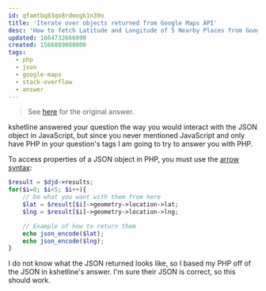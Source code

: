 ```yaml
---
id: qfamtbq83qo8rdmogk1n39o
title: 'Iterate over objects returned from Google Maps API'
desc: 'How to fetch Latitude and Longitude of 5 Nearby Places from Google Maps API using PHP JSON object?'
updated: 1664732666090
created: 1566889080000
tags:
  - php
  - json
  - google-maps
  - stack-overflow
  - answer
---
```


> See [here](https://stackoverflow.com/a/57667164/6456163) for the original answer.

kshetline answered your question the way you would interact with the JSON object in JavaScript, but since you never mentioned JavaScript and only have PHP in your question's tags I am going to try to answer you with PHP.

To access properties of a JSON object in PHP, you must use the [arrow syntax](https://www.w3schools.com/js/js_json_php.asp):

```php
$result = $djd->results;
for($i=0; $i<5; $i++){
    // Do what you want with them from here
    $lat = $result[$i]->geometry->location->lat;
    $lng = $result[$i]->geometry->location->lng;

    // Example of how to return them
    echo json_encode($lat);
    echo json_encode($lng);
}
```

I do not know what the JSON returned looks like, so I based my PHP off of the JSON in kshetline's answer. I'm sure their JSON is correct, so this should work.
